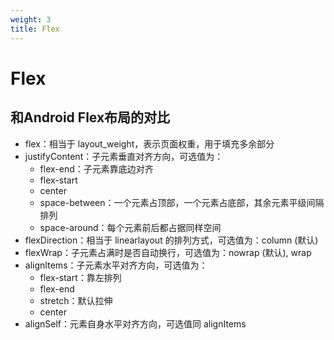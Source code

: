 ```yaml
---
weight: 3
title: Flex
---
```


# Flex

## 和Android Flex布局的对比

- flex：相当于 layout_weight，表示页面权重，用于填充多余部分
- justifyContent：子元素垂直对齐方向，可选值为：
  - flex-end：子元素靠底边对齐
  - flex-start
  - center
  - space-between：一个元素占顶部，一个元素占底部，其余元素平级间隔排列
  - space-around：每个元素前后都占据同样空间
- flexDirection：相当于 linearlayout 的排列方式，可选值为：column (默认)
- flexWrap：子元素占满时是否自动换行，可选值为：nowrap (默认), wrap
- alignItems：子元素水平对齐方向，可选值为：
  - flex-start：靠左排列
  - flex-end
  - stretch：默认拉伸
  - center 
- alignSelf：元素自身水平对齐方向，可选值同 alignItems    
